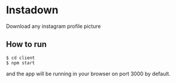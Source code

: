 # Instadown

Download any instagram profile picture

## How to run

```
$ cd client
$ npm start
```

and the app will be running in your browser on port 3000 by default.
